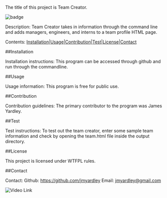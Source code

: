 The title of this project is Team Creator.

![badge](https://img.shields.io/badge/License-WTFPL-brightgreen)

Description: 
Team Creator takes in information through the command line and adds managers, engineers, and interns to a team profile HTML page.

Contents: [Installation](#Installation)|[Usage](#Usage)|[Contribution](#Contribution)|[Test](#Test)|[License](#License)|[Contact](#Contact) 

##Installation

 Installation instructions: 
This program can be accessed through github and run through the commandline.

##Usage

 Usage information: 
This program is free for public use.

##Contribution

 Contribution guidelines: 
The primary contributor to the program was James Yardley.

##Test

 Test instructions: 
To test out the team creator, enter some sample team information and check by opening the team.html file inside the output directory.

##License

 This project is licensed under WTFPL rules.

##Contact

 Contact: 
Github: https://github.com/jmyardley 
Email: jmyardley@gmail.com

![Video Link](https://drive.google.com/file/d/1QxLrK-_wVYqEY1CiIQP4dFdijYMR_4VS/view)